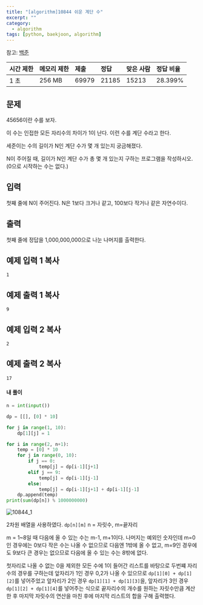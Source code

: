 ```yaml
---
title: "[algorithm]10844 쉬운 계단 수"
excerpt: ""
category:
  - algorithm
tags: [python, baekjoon, algorithm]
---
```


참고: [백준](https://www.acmicpc.net/problem/10844)

| 시간 제한 | 메모리 제한 | 제출  | 정답  | 맞은 사람 | 정답 비율 |
| :-------- | :---------- | :---- | :---- | :-------- | :-------- |
| 1 초      | 256 MB      | 69979 | 21185 | 15213     | 28.399%   |

## 문제

45656이란 수를 보자.

이 수는 인접한 모든 자리수의 차이가 1이 난다. 이런 수를 계단 수라고 한다.

세준이는 수의 길이가 N인 계단 수가 몇 개 있는지 궁금해졌다.

N이 주어질 때, 길이가 N인 계단 수가 총 몇 개 있는지 구하는 프로그램을 작성하시오. (0으로 시작하는 수는 없다.)

## 입력

첫째 줄에 N이 주어진다. N은 1보다 크거나 같고, 100보다 작거나 같은 자연수이다.

## 출력

첫째 줄에 정답을 1,000,000,000으로 나눈 나머지를 출력한다.

## 예제 입력 1 복사

```
1
```

## 예제 출력 1 복사

```
9
```

## 예제 입력 2 복사

```
2
```

## 예제 출력 2 복사

```
17
```



#### 내 풀이

```python
n = int(input())

dp = [[], [0] * 10]

for j in range(1, 10):
    dp[1][j] = 1

for i in range(2, n+1):
    temp = [0] * 10
    for j in range(0, 10):
        if j == 0:
            temp[j] = dp[i-1][j+1]
        elif j == 9:
            temp[j] = dp[i-1][j-1]
        else:
            temp[j] = dp[i-1][j+1] + dp[i-1][j-1]
    dp.append(temp)
print(sum(dp[n]) % 1000000000)
```

<img src="https://user-images.githubusercontent.com/53068706/107882585-80cc0d80-6f2d-11eb-99d2-fbf36669cb1c.PNG" alt="10844_1"  />

2차원 배열을 사용하였다. `dp[n][m]` n = 자릿수, m=끝자리

m = 1~8일 때 다음에 올 수 있는 수는 m-1, m+1이다. 나머지는 예외인 숫자인데 m=0인 경우에는 0보다 작은 수는 나올 수 없으므로 다음엔 1밖에 올 수 없고, m=9인 경우에도 9보다 큰 경우는 없으므로 다음에 올 수 있는 수는 8밖에 없다.

첫자리로 나올 수 없는 0을 제외한 모든 수에 1이 들어간 리스트를 바탕으로 두번쨰 자리 수의 경우를 구하는데 앞자리가 1인 경우 0,2가 나올 수 있으므로 `dp[1][0] + dp[1][2]`를 넣어주었고 앞자리가 2인 경우 `dp[1][1] + dp[1][3]`을, 앞자리가 3인 경우 `dp[1][2] + dp[1][4]`를 넣어주는 식으로 끝자리수의 개수를 원하는 자릿수만큼 계산 한 후 마지막 자릿수의 연산을 마친 후에 마지막 리스트의 합을 구해 출력했다.
